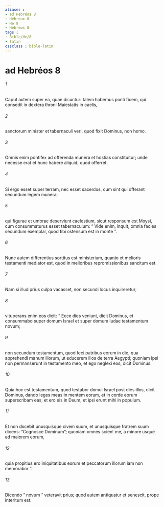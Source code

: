 ```yaml
---
aliases : 
- ad Hebréos 8
- Hébreux 8
- He 8
- Hebrews 8
tags : 
- Bible/He/8
- latin
cssclass : bible-latin
---
```


# ad Hebréos 8

###### 1
Caput autem super ea, quae dicuntur: talem habemus ponti ficem, qui consedit in dextera throni Maiestatis in caelis, 
###### 2
sanctorum minister et tabernaculi veri, quod fixit Dominus, non homo.
###### 3
Omnis enim pontifex ad offerenda munera et hostias constituitur; unde necesse erat et hunc habere aliquid, quod offerret. 
###### 4
Si ergo esset super terram, nec esset sacerdos, cum sint qui offerant secundum legem munera; 
###### 5
qui figurae et umbrae deserviunt caelestium, sicut responsum est Moysi, cum consummaturus esset tabernaculum: “ Vide enim, inquit, omnia facies secundum exemplar, quod tibi ostensum est in monte ”. 
###### 6
Nunc autem differentius sortitus est ministerium, quanto et melioris testamenti mediator est, quod in melioribus repromissionibus sancitum est. 
###### 7
Nam si illud prius culpa vacasset, non secundi locus inquireretur; 
###### 8
vituperans enim eos dicit: “ Ecce dies veniunt, dicit Dominus, et consummabo super domum Israel et super domum Iudae testamentum novum; 
###### 9
non secundum testamentum, quod feci patribus eorum in die, qua apprehendi manum illorum, ut educerem illos de terra Aegypti; quoniam ipsi non permanserunt in testamento meo, et ego neglexi eos, dicit Dominus. 
###### 10
Quia hoc est testamentum, quod testabor domui Israel post dies illos, dicit Dominus, dando leges meas in mentem eorum, et in corde eorum superscribam eas; et ero eis in Deum, et ipsi erunt mihi in populum. 
###### 11
Et non docebit unusquisque civem suum, et unusquisque fratrem suum dicens: “Cognosce Dominum”; quoniam omnes scient me, a minore usque ad maiorem eorum, 
###### 12
quia propitius ero iniquitatibus eorum et peccatorum illorum iam non memorabor ”.
###### 13
Dicendo “ novum ” veteravit prius; quod autem antiquatur et senescit, prope interitum est.
